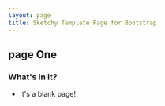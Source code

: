 ```yaml
---
layout: page
title: Sketchy Template Page for Bootstrap
---
```



## page One

### What's in it?

* It's a blank page!